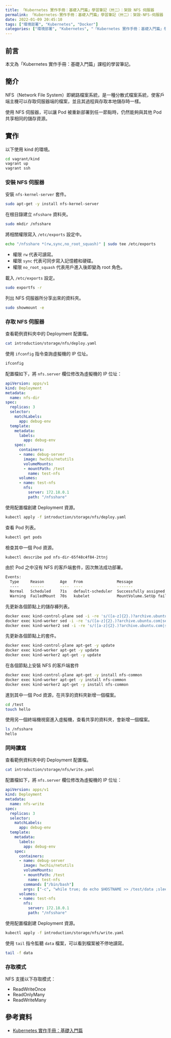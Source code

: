 ```yaml
---
title: 「Kubernetes 實作手冊：基礎入門篇」學習筆記（卅二）：架設 NFS 伺服器
permalink: 「Kubernetes-實作手冊：基礎入門篇」學習筆記（卅二）：架設-NFS-伺服器
date: 2022-01-09 20:45:10
tags: ["環境部署", "Kubernetes", "Docker"]
categories: ["環境部署", "Kubernetes", "「Kubernetes 實作手冊：基礎入門篇」學習筆記"]
---
```


## 前言

本文為「Kubernetes 實作手冊：基礎入門篇」課程的學習筆記。

## 簡介

NFS（Network File System）即網路檔案系統，是一種分散式檔案系統，使客戶端主機可以存取伺服器端的檔案，並且其過程與存取本地儲存時一樣。

使用 NFS 伺服器，可以讓 Pod 被重新部署到任一節點時，仍然能夠與其他 Pod 共享相同的儲存資源。

## 實作

以下使用 kind 的環境。

```BASH
cd vagrant/kind
vagrant up
vagrant ssh
```

### 安裝 NFS 伺服器

安裝 `nfs-kernel-server` 套件。

```BASH
sudo apt-get -y install nfs-kernel-server
```

在根目錄建立 `nfsshare` 資料夾。

```BASH
sudo mkdir /nfsshare
```

將相關權限寫入 `/etc/exports` 設定中。

```BASH
echo "/nfsshare *(rw,sync,no_root_squash)" | sudo tee /etc/exports
```

- 權限 `rw` 代表可讀寫。
- 權限 `sync` 代表可同步寫入記憶體和硬碟。
- 權限 `no_root_squash` 代表用戶進入後即變為 root 角色。

載入 `/etc/exports` 設定。

```BASH
sudo exportfs -r
```

列出 NFS 伺服器所分享出來的資料夾。

```BASH
sudo showmount -e
```

### 存取 NFS 伺服器

查看範例資料夾中的 Deployment 配置檔。

```BASH
cat introduction/storage/nfs/deploy.yaml
```

使用 `ifconfig` 指令查詢虛擬機的 IP 位址。

```BASH
ifconfig
```

配置檔如下，將 `nfs.server` 欄位修改為虛擬機的 IP 位址：

```YAML
apiVersion: apps/v1
kind: Deployment
metadata:
  name: nfs-dir
spec:
  replicas: 3
  selector:
    matchLabels:
      app: debug-env
  template:
    metadata:
      labels:
        app: debug-env
    spec:
      containers:
      - name: debug-server
        image: hwchiu/netutils
        volumeMounts:
        - mountPath: /test
          name: test-nfs
      volumes:
      - name: test-nfs
        nfs:
          server: 172.18.0.1
          path: "/nfsshare"
```

使用配置檔創建 Deployment 資源。

```BASH
kubectl apply -f introduction/storage/nfs/deploy.yaml
```

查看 Pod 列表。

```BASH
kubectl get pods
```

檢查其中一個 Pod 資源。

```BASH
kubectl describe pod nfs-dir-65f48c4f84-2ttnj
```

由於 Pod 之中沒有 NFS 的客戶端套件，因次無法成功部署。

```BASH
Events:
  Type     Reason       Age   From               Message
  ----     ------       ----  ----               -------
  Normal   Scheduled    71s   default-scheduler  Successfully assigned default/nfs-dir-65f48c4f84-2ttnj to kind-worker
  Warning  FailedMount  70s   kubelet            MountVolume.SetUp failed for volume "test-nfs" : mount failed: exit status 32
```

先更新各個節點上的儲存褲列表。

```BASH
docker exec kind-control-plane sed -i -re 's/([a-z]{2}.)?archive.ubuntu.com|security.ubuntu.com/old-releases.ubuntu.com/g' /etc/apt/sources.list
docker exec kind-worker sed -i -re 's/([a-z]{2}.)?archive.ubuntu.com|security.ubuntu.com/old-releases.ubuntu.com/g' /etc/apt/sources.list
docker exec kind-worker2 sed -i -re 's/([a-z]{2}.)?archive.ubuntu.com|security.ubuntu.com/old-releases.ubuntu.com/g' /etc/apt/sources.list
```

先更新各個節點上的套件。

```BASH
docker exec kind-control-plane apt-get -y update
docker exec kind-worker apt-get -y update
docker exec kind-worker2 apt-get -y update
```

在各個節點上安裝 NFS 的客戶端套件

```BASH
docker exec kind-control-plane apt-get -y install nfs-common
docker exec kind-worker apt-get -y install nfs-common
docker exec kind-worker2 apt-get -y install nfs-common
```

進到其中一個 Pod 資源，在共享的資料夾新增一個檔案。

```BASH
cd /test
touch hello
```

使用另一個終端機視窗進入虛擬機，查看共享的資料夾，會新增一個檔案。

```BASH
ls /nfsshare
hello
```

### 同時讀寫

查看範例資料夾中的 Deployment 配置檔。

```BASH
cat introduction/storage/nfs/write.yaml
```

配置檔如下，將 `nfs.server` 欄位修改為虛擬機的 IP 位址：

```YAML
apiVersion: apps/v1
kind: Deployment
metadata:
  name: nfs-write
spec:
  replicas: 3
  selector:
    matchLabels:
      app: debug-env
  template:
    metadata:
      labels:
        app: debug-env
    spec:
      containers:
      - name: debug-server
        image: hwchiu/netutils
        volumeMounts:
        - mountPath: /test
          name: test-nfs
        command: ["/bin/bash"]
        args: ["-c", "while true; do echo $HOSTNAME >> /test/data ;sleep $[($RANDOM%5)+1]s; done"]
      volumes:
      - name: test-nfs
        nfs:
          server: 172.18.0.1
          path: "/nfsshare"
```

使用配置檔創建 Deployment 資源。

```BASH
kubectl apply -f introduction/storage/nfs/write.yaml
```

使用 `tail` 指令監聽 `data` 檔案，可以看到檔案被不停地讀寫。

```BASH
tail -f data
```

### 存取模式

NFS 支援以下存取模式：

- ReadWriteOnce
- ReadOnlyMany
- ReadWriteMany

## 參考資料

- [Kubernetes 實作手冊：基礎入門篇](https://hiskio.com/courses/349/about)
